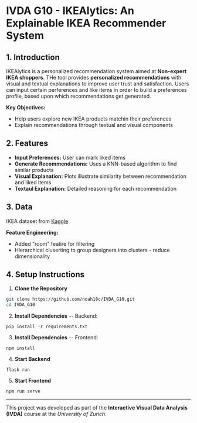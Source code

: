 # IVDA G10 - IKEAlytics: An Explainable IKEA Recommender System

## 1. Introduction
IKEAlytics is a personalized recommendation system aimed at **Non-expert IKEA shoppers**. THe tool provides **personalized recommendations** with visual and textual explanations to improve user trust and satisfaction. Users can input certain perferences and like items in order to build a preferences profile, based upon which recommendations get generated.

**Key Objectives:**
- Help users explore new IKEA products matchin their preferences
- Explain recommendations through textual and visual components

## 2. Features
- **Input Preferences:** User can mark liked items
- **Generate Recommendations:** Uses a KNN-based algorithm to find similar products
- **Visual Explanation:** Plots illustrate similarity between recommendation and liked items
- **Textaul Explanation:** Detailed reasoning for each recommendation

## 3. Data
IKEA dataset from [Kaggle](https://www.kaggle.com/datasets/ahmedkallam/ikea-sa-furniture-web-scraping/data)

**Feature Engineering:**
- Added "room" featire for filtering
- Hierarchical cluserting to group designers into clusters - reduce dimensionality

## 4. Setup Instructions

1. **Clone the Repository**
```bash
git clone https://github.com/noah18c/IVDA_G10.git
cd IVDA_G10
```
2. **Install Dependencies** -- Backend: 

```
pip install -r requirements.txt
```
3. **Install Dependencies** -- Frontend: 

```
npm install
```
4. **Start Backend**
```
flask run
```
5. **Start Frontend**
```
npm run serve
```

----
This project was developed as part of the **Interactive Visual Data Analysis (IVDA)** course at the *University of Zurich*. 


